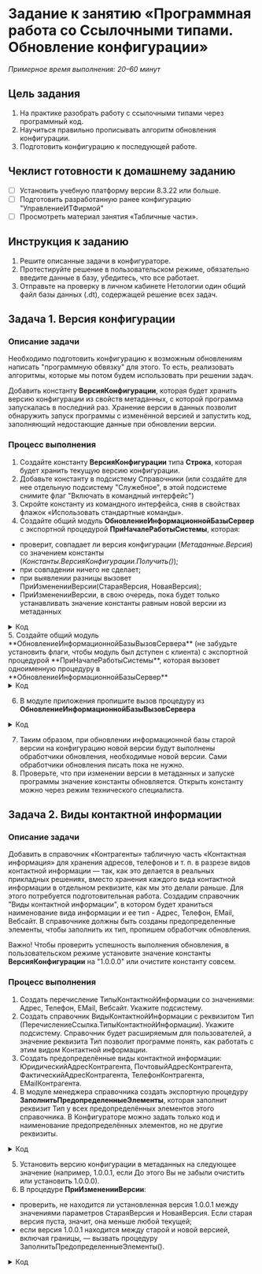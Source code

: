 # Задание к занятию «Программная работа со Ссылочными типами. Обновление конфигурации»

*Примерное время выполнения: 20–60 минут*

## Цель задания

1. На практике разобрать работу с ссылочными типами через программный код.
2. Научиться правильно прописывать алгоритм обновления конфигурации.
3. Подготовить конфигурацию к последующей работе.

## Чеклист готовности к домашнему заданию

- [ ] Установить учебную платформу версии 8.3.22 или больше.
- [ ] Подготовить разработанную ранее конфигурацию "УправлениеИТФирмой"
- [ ] Просмотреть материал занятия «Табличные части».

## Инструкция к заданию

1. Решите описанные задачи в конфигураторе.
2. Протестируйте решение в пользовательском режиме, обязательно введите данные в базу, убедитесь, что все работает.
3. Отправьте на проверку в личном кабинете Нетологии один общий файл базы данных (.dt), содержащей решение всех задач.

## Задача 1. Версия конфигурации

### Описание задачи

Необходимо подготовить конфигурацию к возможным обновлениям написать "программную обвязку" для этого. То есть, реализовать алгоритмы, которые мы потом будем использовать при решении задач.

Добавить константу **ВерсияКонфигурации**, которая будет хранить версию конфигурации из свойств метаданных, с которой программа запускалась в последний раз. Хранение версии в данных позволит обнаружить запуск программы с изменённой версией и запустить код, заполняющий недостающие данные при обновлении версии.

### Процесс выполнения

1. Создайте константу **ВерсияКонфигурации** типа **Строка**, которая будет хранить текущую версию конфигурации. 
2. Добавьте константу в подсистему Справочники (или создайте для нее отдельную подсистему "Служебное", в этой подсистеме снимите флаг "Включать в командный интерфейс")
3. Скройте константу из командного интерфейса, сняв в свойствах флажок «Использовать стандартные команды».
4. Создайте общий модуль **ОбновлениеИнформационнойБазыСервер** с экспортной процедурой **ПриНачалеРаботыСистемы**, которая:
* проверит, совпадает ли версия конфигурации (_Метаданные.Версия_) со значением константы (_Константы.ВерсияКонфигурации.Получить()_);
* при совпадении ничего не сделает;
* при выявлении разницы вызовет ПриИзмененииВерсии(СтараяВерсия, НоваяВерсия);
* ПриИзмененииВерсии, в свою очередь, пока будет только устанавливать значение константы равным новой версии из метаданных
<details>
  <summary>Код</summary>
  
  ```bsl
	Процедура ПриНачалеРаботыСистемы() Экспорт

		НоваяВерсия = Метаданные.Версия;
		СтараяВерсия = Константы.ВерсияКонфигурации.Получить();
	
		Если НоваяВерсия = СтараяВерсия Тогда
			Возврат;
		КонецЕсли;
	
		ПриИзмененииВерсии(СтараяВерсия, НоваяВерсия);
	
	КонецПроцедуры

	Процедура ПриИзмененииВерсии(СтараяВерсия, НоваяВерсия)
	
		Константы.ВерсияКонфигурации.Установить(НоваяВерсия);
	
	КонецПроцедуры
  ```
  
</details>
5. Создайте общий модуль **ОбновлениеИнформационнойБазыВызовСервера** (не забудьте установить флаги, чтобы модуль был дступен с клиента) с экспортной процедурой **ПриНачалеРаботыСистемы**, которая вызовет одноименную процедуру в **ОбновлениеИнформационнойБазыСервер**
<details>
  <summary>Код</summary>
  
  ```bsl
	Процедура ПриНачалеРаботыСистемы() Экспорт
	
		ОбновлениеИнформационнойБазыСервер.ПриНачалеРаботыСистемы();
	
	КонецПроцедуры
  ```
	
</details>

6. В модуле приложения пропишите вызов процедуру из **ОбновлениеИнформационнойБазыВызовСервера**
<details>
  <summary>Код</summary>
  
  ```bsl
	Процедура ПриНачалеРаботыСистемы()
	
		ОбновлениеИнформационнойБазыВызовСервер.ПриНачалеРаботыСистемы();
	
	КонецПроцедуры
  ```
	
</details>

7. Таким образом, при обновлении информационной базы старой версии на конфигурацию новой версии будут выполнены обработчики обновления, необходимые новой версии. Сами обработчики обновления писать пока не нужно.
8. Проверьте, что при изменении версии в метаданных и запуске программы значение константы обновляется. Открыть константу можно через режим технического специалиста.

## Задача 2. Виды контактной информации

### Описание задачи

Добавить в справочник «Контрагенты» табличную часть «Контактная информация» для хранения адресов, телефонов и т. п. в разрезе видов контактной информации — так, как это делается в реальных прикладных решениях, вместо хранения каждого вида контактной информации в отдельном реквизите, как мы это делали раньше. 
Для этого потребуется подготовительная работа. Создадим справочник "Виды контактной информации", в котором будет храниться наименование вида информации и ее тип - Адрес, Телефон, EMail, Вебсайт. В справочнике должны быть созданы предопределенные элементы, чтобы заполнить их тип, пропишем обработчик обновления.

Важно! Чтобы проверить успешность выполнения обновления, в пользовательском режиме установите значение константы **ВерсияКонфигурации** на "1.0.0.0" или очистите константу совсем.

### Процесс выполнения

1. Создать перечисление ТипыКонтактнойИнформации со значениями: Адрес, Телефон, EMail, Вебсайт. Укажите подсистему.
2. Создать справочник ВидыКонтактнойИнформации с реквизитом Тип (ПеречислениеСсылка.ТипыКонтактнойИнформации). Укажите подсистему. Справочник будет расширяемым для пользователей, а значение реквизита Тип позволит программе понять, как работать с этим видом Контактной информации.
3. Создать предопределённые виды контактной информации: ЮридическийАдресКонтрагента, ПочтовыйАдресКонтрагента, ФактическийАдресКонтрагента, ТелефонКонтрагента, EMailКонтрагента.
4. В модуле менеджера справочника создать экспортную процедуру **ЗаполнитьПредопределенныеЭлементы**, которая заполнит реквизит Тип у всех предопределённых элементов этого справочника. В Конфигураторе можно задать только код и наименование предопределённых элементов, но не другие реквизиты.
<details>
  <summary>Код</summary>
  
  ```bsl
  Процедура ЗаполнитьПредопределенныеЭлементы() Экспорт
	
	ТипАдрес = Перечисления.ТипыКонтактнойИнформации.Адрес; 
	
	ПредопределенныйОбъект = Справочники.ВидыКонтактнойИнформации.ЮридическийАдресКонтрагента.ПолучитьОбъект();
	ПредопределенныйОбъект.Тип = ТипАдрес;
	ПредопределенныйОбъект.Записать();
	
	// На самом деле, так как мы находимся в модуле менеджера справочника ВидыКонтактнойИнформации,
	// можно не писать "Справочники.ВидыКонтактнойИнформации", мы и так в этом контексте.
	ПредопределенныйОбъект = ПочтовыйАдресКонтрагента.ПолучитьОбъект();
	ПредопределенныйОбъект.Тип = ТипАдрес;
	ПредопределенныйОбъект.Записать();
	
	ПредопределенныйОбъект = ФактическийАдресКонтрагента.ПолучитьОбъект();
	ПредопределенныйОбъект.Тип = ТипАдрес;
	ПредопределенныйОбъект.Записать();
	
	ПредопределенныйОбъект = ТелефонКонтрагента.ПолучитьОбъект();
	ПредопределенныйОбъект.Тип = Перечисления.ТипыКонтактнойИнформации.Телефон;
	ПредопределенныйОбъект.Записать();
	
	ПредопределенныйОбъект = EMailКонтрагента.ПолучитьОбъект();
	ПредопределенныйОбъект.Тип = Перечисления.ТипыКонтактнойИнформации.EMail;
	ПредопределенныйОбъект.Записать();
	
  КонецПроцедуры
  ```
</details>

5. Установить версию конфигурации в метаданных на следующее значение (например, 1.0.0.1, если До этого Вы не забыли очистить или установить 1.0.0.0).
6. В процедуре **ПриИзмененииВерсии**:
* проверить, не находится ли установленная версия 1.0.0.1 между значениями параметров СтараяВерсия и НоваяВерсия. Если старая версия пуста, значит, она меньше любой текущей;
* если версия 1.0.0.1 находится между старой и новой версией, включая границы, — вызвать процедуру ЗаполнитьПредопределенныеЭлементы().
<details>
  <summary>Код</summary>
  ```bsl
  Процедура ПриИзмененииВерсии(СтараяВерсия, НоваяВерсия)
	
	Если СтараяВерсия < "1.0.0.1" И НоваяВерсия >= "1.0.0.1" Тогда
		Справочники.ВидыКонтактнойИнформации.ЗаполнитьПредопределенныеЭлементы()
	КонецЕсли;
	
	Константы.ВерсияКонфигурации.Установить(НоваяВерсия);
	
  КонецПроцедуры
  ```
</details>
7. Таким образом, и при первом запуске, и при обновлении будут заполнены предопределённые элементы.
8. Проверьте работу в пользовательском режиме

## Задача 3. Перенос контактной информации справочника Контрагенты в табличную часть.

### Описание задачи

Сделать обработчик переноса контактной информации из отдельных реквизитов в табличную часть — так, как это делается при обновлении в реальных прикладных решениях.

Важно! Чтобы проверить успешность переноса, не забудьте предварительно заполнить контактную информацию некоторых контрагентов в отдельных реквизитах.


### Процесс выполнения

1. Добавьте в форму реквизит СортироватьПоВозрастанию с типом Булево. Данный реквизит будет хранить текущее направление сортировки, на форму его выводить не нужно.
2. При каждом нажатии на кнопку, меняйте значение данного реквизита.
3. В зависимости от значения реквизита, сортируйте таблицу по возрастанию или убыванию.
4. Так же, можно менять заголовок и картинку на кнопке

## Задача 4*. Расчет количества по сумме

_Это дополнительная задача, реализовывать ее не обязательно._
_Задача предназначена для тех студентов, которым первые 2 покажутся слишкм простыми._
_В процессе выполнения не будут даны примеры программного кода._

### Описание задачи

Реализуйте более сложные расчеты в таблице для документа Реализация товаров и услуг. Например, к нам приходит покупатель и просит продать ему максимальное количество товара на определенную сумму. Необходимо рассчитать максимальное количество товара на указанную сумму.

### Процесс выполнения

1. Добавьте обработчик изменения суммы.
2. Если цена не установлена - никакие расчеты выполняться не должны.
3. Рассчитайте максимальное целое количество товара, которое можно продать по указанной цене.
4. Рассчитайте актуальную сумму.

## Пример
[Пример выполнения домашнего задания](examples/HW_4_2_example.md)

## Критерии оценки

Зачёт ставится, если:
1. Программа запускается, не возникает явных ошибок, исключений при выполнении программы (в том числе, если Вы начали делать дополнительную задачу, ее функционал не должен приводить к ошибкам и исключениям)
2. Присутствует справочник ВидыКонтактнойИнформации с пятью предопределенными элементами: ЮридическийАдресКонтрагента, ПочтовыйАдресКонтрагента, ФактическийАдресКонтрагента, ТелефонКонтрагента, EMailКонтрагента и реквизитом Тип (ПеречислениеСсылка.ТипыКонтактнойИнформации);
3. В справочнике Контрагенты присутствует табличная часть КонтактнаяИнформация, данные которой выведены на форму контрагента таблицей, а прежние реквизиты, напротив, имеют префикс Удалить и скрыты с формы;
4. Присутствует код, при начале работы системы сравнивающий версию из метаданных и версию из константы, и:
* при переходе на версию 1.0.0.1 или более новую, а также при первом запуске инициирующий заполнение типов предопределенных элементов справочника ВидыКонтактнойИнформации;
* при переходе на версию 1.0.0.2 или более новую, а также при первом запуске инициирующий перенос контактной информации из реквизитов Удалить<...> в ТЧ КонтактнаяИнформация.
5. Введены тестовые данные.

Задачи 1 и 2 обязательны к выполнению (кроме текста под спойлером "Дополнительно" - эти задачи делать не обязательно. Возможно, Вы вернетесь к ним позднее, после того, как изучите дополнительный материал). Задача 3 и 4 - не обязательны. 

Пожалуйста, присылайте на проверку все задачи сразу, одним файлом выгрузки информационной базы (dt)

Любые вопросы по решению задач задавайте в чате учебной группы.

